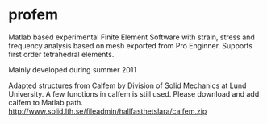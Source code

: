 profem
======

Matlab based experimental Finite Element Software with strain, stress and frequency analysis based on mesh exported from Pro Enginner. Supports first order tetrahedral elements.

Mainly developed during summer 2011

Adapted structures from Calfem by Division of Solid Mechanics at Lund University.
A few functions in calfem is still used. Please download and add calfem to Matlab path.
http://www.solid.lth.se/fileadmin/hallfasthetslara/calfem.zip